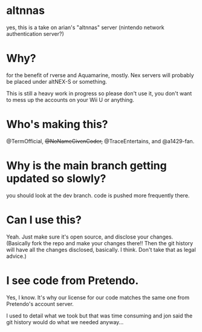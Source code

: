 # altnnas
yes, this is a take on arian's "altnnas" server (nintendo network authentication server?)
# Why?
for the benefit of rverse and Aquamarine, mostly.
Nex servers will probably be placed under altNEX-S or something.

This is still a heavy work in progress so please don't use it, you don't want to mess up the accounts on your Wii U or anything.
# Who's making this?
@TermOfficial, ~~@NoNameGivenCoder,~~ @TraceEntertains, and @a1429-fan.
# Why is the main branch getting updated so slowly?
you should look at the dev branch. code is pushed more frequently there.
# Can I use this?
Yeah. Just make sure it's open source, and disclose your changes. (Basically fork the repo and make your changes there!! Then the git history will have all the changes disclosed, basically. I think. Don't take that as legal advice.)
# I see code from Pretendo.
Yes, I know. It's why our license for our code matches the same one from Pretendo's account server.

I used to detail what we took but that was time consuming and jon said the git history would do what we needed anyway...

